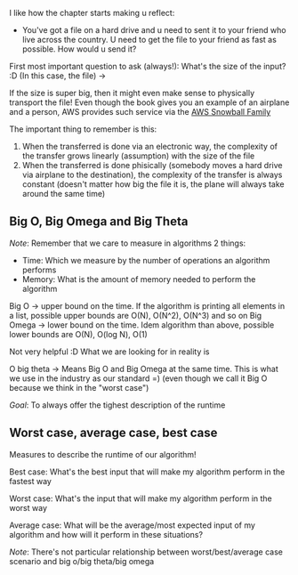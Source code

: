 I like how the chapter starts making u reflect:

- You've got a file on a hard drive and u need to sent it to your friend who live across the country. U need to get
the file to your friend as fast as possible. How would u send it?

First most important question to ask (always!): What's the size of the input? :D (In this case, the file) ->

If the size is super big, then it might even make sense to physically transport the file! Even though the book
gives you an example of an airplane and a person, AWS provides such service via the [AWS Snowball Family](https://aws.amazon.com/snowball/)

The important thing to remember is this: 
1) When the transferred is done via an electronic way, the complexity of the transfer grows linearly (assumption) with the size
of the file
2) When the transferred is done phisically (somebody moves a hard drive via airplane to the destination), the complexity of the transfer
is always constant (doesn't matter how big the file it is, the plane will always take around the same time)

## Big O, Big Omega and Big Theta

*Note*: Remember that we care to measure in algorithms 2 things:
- Time: Which we measure by the number of operations an algorithm performs
- Memory: What is the amount of memory needed to perform the algorithm

Big O -> upper bound on the time. If the algorithm is printing all elements in a list, possible upper bounds are O(N), O(N^2), O(N^3) and so on
Big Omega -> lower bound on the time. Idem algorithm than above, possible lower bounds are O(N), O(log N), O(1)

Not very helpful :D What we are looking for in reality is

O big theta -> Means Big O and Big Omega at the same time. This is what we use in the industry as our standard =) (even though we call it Big O 
because we think in the "worst case")


*Goal*: To always offer the tighest description of the runtime


## Worst case, average case, best case

Measures to describe the runtime of our algorithm!

Best case: What's the best input that will make my algorithm perform in the fastest way

Worst case: What's the input that will make my algorithm perform in the worst way

Average case: What will be the average/most expected input of my algorithm and how will it perform in these situations?


*Note*: There's not particular relationship between worst/best/average case scenario and big o/big theta/big omega
